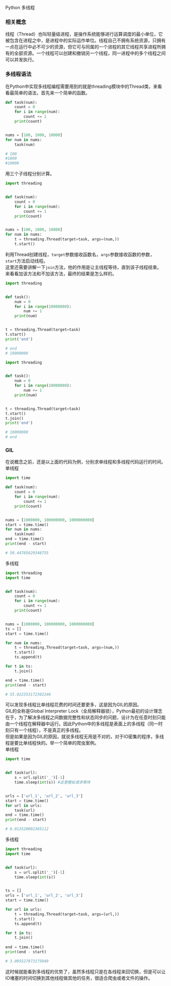 Python 多线程
<a name="pq3Z4"></a>
### 相关概念
线程（Thread）也叫轻量级进程，是操作系统能够进行运算调度的最小单位，它被包含在进程之中，是进程中的实际运作单位。线程自己不拥有系统资源，只拥有一点在运行中必不可少的资源，但它可与同属的一个进程的其它线程共享进程所拥有的全部资源。一个线程可以创建和撤销另一个线程，同一进程中的多个线程之间可以并发执行。
<a name="Ksqt1"></a>
### 多线程语法
在Python中实现多线程编程需要用到的就是threading模块中的Thread类，来看看最简单的语法，首先来一个简单的函数。
```python
def task(num):
    count = 0
    for i in range(num):
        count += 1
    print(count)


nums = [100, 1000, 10000]
for num in nums:
    task(num)

# 100
#1000
#10000
```
用三个子线程分别计算。
```python
import threading


def task(num):
    count = 0
    for i in range(num):
        count += 1
    print(count)


nums = [100, 1000, 10000]
for num in nums:
    t = threading.Thread(target=task, args=(num,))
    t.start()
```
利用Thread创建线程，`target`参数接收函数名，`args`参数接收函数的参数，`start`方法启动线程。<br />这里还需要讲解一下`join`方法，他的作用是让主线程等待，直到该子线程结束。来看看加该方法和不加该方法，最终的结果是怎么样的。
```python
import threading


def task():
    num = 0
    for i in range(10000000):
        num += 1
    print(num)


t = threading.Thread(target=task)
t.start()
print('end')

# end
# 10000000

import threading


def task():
    num = 0
    for i in range(10000000):
        num += 1
    print(num)


t = threading.Thread(target=task)
t.start()
t.join()
print('end')

# 10000000
# end
```
<a name="GY465"></a>
### GIL
在说概念之前，还是以上面的代码为例，分别求单线程和多线程代码运行的时间。<br />单线程
```python
import time

def task(num):
    count = 0
    for i in range(num):
        count += 1
    print(count)


nums = [1000000, 100000000, 1000000000]
start = time.time()
for num in nums:
    task(num)
end = time.time()
print(end - start)

# 50.44705629348755
```
多线程
```python
import threading
import time


def task(num):
    count = 0
    for i in range(num):
        count += 1
    print(count)


nums = [1000000, 100000000, 1000000000]
ts = []
start = time.time()

for num in nums:
    t = threading.Thread(target=task, args=(num,))
    t.start()
    ts.append(t)

for t in ts:
    t.join()

end = time.time()
print(end - start)

# 55.022353172302246
```
可以发现多线程比单线程花费的时间还要更多，这是因为GIL的原因。<br />GIL的全称是Global Interpreter Lock（全局解释器锁），Python最初的设计理念在于，为了解决多线程之间数据完整性和状态同步的问题，设计为在任意时刻只能由一个线程在解释器中运行。因此Python中的多线程是表面上的多线程（同一时刻只有一个线程），不是真正的多线程。<br />但是如果是因为GIL的原因，就说多线程无用是不对的，对于IO密集的程序，多线程是要比单线程快的。举一个简单的爬虫案例。<br />单线程
```python
import time


def task(url):
    s = url.split('_')[-1]
    time.sleep(int(s)) #这里模拟请求等待


urls = ['url_1', 'url_2', 'url_3']
start = time.time()
for url in urls:
    task(url)
end = time.time()
print(end - start)

# 6.013520002365112
```
多线程
```python
import threading
import time


def task(url):
    s = url.split('_')[-1]
    time.sleep(int(s))


ts = []
urls = ['url_1', 'url_2', 'url_3']
start = time.time()

for url in urls:
    t = threading.Thread(target=task, args=(url,))
    t.start()
    ts.append(t)

for t in ts:
    t.join()
    
end = time.time()
print(end - start)

# 3.005527973175049
```
这时候就能看到多线程的优势了，虽然多线程只是在各线程来回切换，但是可以让IO堵塞的时间切换到其他线程做其他的任务，很适合爬虫或者文件的操作。
